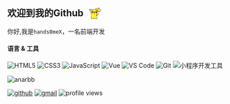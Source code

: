 <h2 style="display:flex;align-items:center;">欢迎到我的Github<img style="margin-left: 10px; margin-bottom: -4px" src="./images/pikaqiu.gif" alt="Hi" width="32" /></h2>

你好,我是`hands0meX`，一名前端开发

#### 语言 & 工具

![HTML5](https://img.shields.io/badge/-HTML5-E34C26?style=flat&logo=html5&logoColor=ffffff)
![CSS3](https://img.shields.io/badge/-CSS3-2861EA?style=flat&logo=css3)
![JavaScript](https://img.shields.io/badge/-JavaScript-F7DF1C?style=flat&logo=javascript&logoColor=000000&labelColor=ECD83E&color=ECD83E)
![Vue](https://img.shields.io/badge/-Vue-07C160?logoColor=FFFFFF&style=flat&logo=Vue.js)
![VS Code](https://img.shields.io/badge/-VSCode-41A8ED?style=flat&logo=visual-studio-code)
![Git](https://img.shields.io/badge/-Git-ED5A47?style=flat&logo=git&logoColor=ffffff)
![小程序开发工具](https://img.shields.io/badge/-小程序开发工具-07C160?style=flat&logo=WeChat&logoColor=ffffff)

<!-- <img alt="hands0meX stats" width="360" src="https://github-readme-stats.vercel.app/api?username=hands0meX&theme=dark"/> -->
<!-- <img src="https://github-readme-stats.vercel.app/api?username=hands0meX&show_icons=true&locale=en&theme=radical" alt="anarbb" /> -->
<img src="https://github-readme-streak-stats.herokuapp.com/?user=hands0meX&theme=radical" alt="anarbb" />

[![github](https://img.shields.io/badge/-hands0meX-%23323031?style=flat&logo=github)](https://github.com/hands0meX)
<a href="mailto:hands0meX9707@gmail.com"><img src="https://img.shields.io/badge/-hands0meX9707@gmail.com-%23323031?style=flat&logo=gmail" alt="gmail" /></a>
![profile views](https://komarev.com/ghpvc/?username=hands0meX&style=flat)

<!-- <div>
    <img src="./images/jienigui.gif" alt="Hi" width="32" />
    <img src="./images/miaowazhongzi.gif" alt="Hi" width="32" />
    <img src="./images/xiaohuolong.gif" alt="Hi" width="32" />
</div> -->
